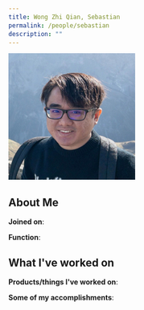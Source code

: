 ```yaml
---
title: Wong Zhi Qian, Sebastian
permalink: /people/sebastian
description: ""
---
```


<img src="/images/headshots/sebastian.jpg" title="Wong Zhi Qian, Sebastian" alt="Wong Zhi Qian, Sebastian" style="width:50%;margin-left:0">

## About Me

**Joined on**: 

**Function**: 

## What I've worked on

**Products/things I've worked on**:


**Some of my accomplishments**:

